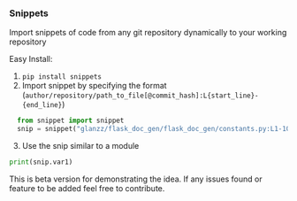 ### Snippets

Import snippets of code from any git repository dynamically to your working repository

Easy Install:

1. `pip install snippets`
2. Import snippet by specifying the format (`author/repository/path_to_file[@commit_hash]:L{start_line}-{end_line}`)
```python
  from snippet import snippet
  snip = snippet("glanzz/flask_doc_gen/flask_doc_gen/constants.py:L1-10")
```

3. Use the snip similar to a module
```python
print(snip.var1)
```

This is beta version for demonstrating the idea. If any issues found or feature to be added feel free to contribute.